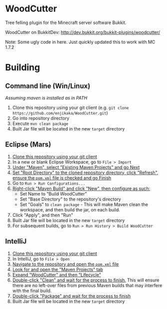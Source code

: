 WoodCutter
==========

Tree felling plugin for the Minecraft server software Bukkit.

WoodCutter on BukkitDev: http://dev.bukkit.org/bukkit-plugins/woodcutter/

Note: Some ugly code in here. Just quickly updated this to work with MC 1.7.2

# Building

## Command line (Win/Linux)

*Assuming maven is installed as in PATH*

1. Clone this repository using your git client (e.g. `git clone https://github.com/enjikaka/WoodCutter.git`)
2. Go into repository directory
3. Execute `mvn clean package`
4. Built Jar file will be located in the new `target` directory

## Eclipse (Mars)

1. [Clone this repository using your git client](http://i.imgur.com/bC4jeXD.png)
2. In a new or blank Eclipse Workspace, go to `File > Import`
3. [Under "Maven", select "Existing Maven Projects" and go Next](http://i.imgur.com/bpJWkZR.png)
4. [Set "Root Directory" to the cloned repository directory, click "Refresh", ensure the
`pom.xml` file is checked and go Finish](http://i.imgur.com/ZtQfG0a.png)
5. Go to `Run > Run Configurations...`
6. [Right-click "Maven Build" and click "New", then configure as such:](http://i.imgur.com/hcvONpN.png)
    * Set Name to "Build WoodCutter"
    * Set "Base Directory" to the repository's directory
    * Set "Goals" to `clean package` - This will make Maven clean the workspace, and then
    build the jar, on each build.
7. Click "Apply", and then "Run"
8. Built Jar file will be located in the new `target` directory
9. For subsequent builds, go to `Run > Run History > Build WoodCutter`

## IntelliJ

1. [Clone this repository using your git client](http://i.imgur.com/bC4jeXD.png)
2. In IntelliJ, go to `File > Open`
3. [Navigate to the repository and open the `pom.xml` file](http://i.imgur.com/FL8fa0L.png)
4. [Look for and open the "Maven Projects" tab](http://i.imgur.com/P76KyrE.png)
5. [Expand "WoodCutter" and then "Lifecycle"](http://i.imgur.com/afAlzT9.png)
6. [Double-click "Clean" and wait for the process to finish.](http://i.imgur.com/NHNd6rU.png)
This will ensure there are no left-over files from previous Maven builds that may
interfere with the final build.
7. [Double-click "Package" and wait for the process to finish](http://i.imgur.com/LX6PjAO.png)
8. Built Jar file will be located in the new `target` directory